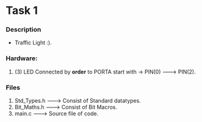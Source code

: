 # Task 1

### Description

 - Traffic Light :).

### Hardware:

 1. (3) LED Connected by **order** to PORTA  start with -> PIN(0) ---> PIN(2).

### Files

 1. Std_Types.h ---> Consist of Standard datatypes.
 2. Bit_Maths.h ---> Consist of Bit Macros.
 3. main.c      ---> Source file of code. 
